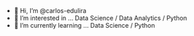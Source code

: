 - 👋 Hi, I’m @carlos-edulira
- 👀 I’m interested in ... Data Science / Data Analytics / Python
- 🌱 I’m currently learning ... Data Science / Python

<!---
carlos-edulira/carlos-edulira is a ✨ special ✨ repository because its `README.md` (this file) appears on your GitHub profile.
You can click the Preview link to take a look at your changes.
--->
